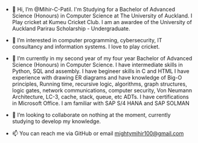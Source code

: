 - 👋 Hi, I’m @Mihir-C-Patil. I'm Studying for a Bachelor of Advanced Science (Honours) in Computer Science at The University of Auckland.
I Play cricket at Kumeu Cricket Club. I am an awardee of the University of Auckland Parirau Scholarship - Undergraduate.

- 👀 I’m interested in computer programming, cybersecurity, IT consultancy and information systems. I love to play cricket.

- 🌱 I’m currently in my second year of my four year Bachelor of Advanced Science (Honours) in Computer Science. I have intermediate skills in Python, SQL and assembly. I have begineer skills in C and HTML
I have experience with drawing ER diagrams and have knowledge of Big-O principles, Running time, recursive logic, algorithms, graph structures, logic gates, network communications, computer security, Von Neumann Architecture, LC-3, cache, stack, queue, etc ADTs. I have certifications in Microsoft Office. I am familiar with SAP S/4 HANA and SAP SOLMAN

- 💞️ I’m looking to collaborate on nothing at the moment, currently studying to develop my knowledge.

- 📫 You can reach me via GitHub or email mightymihir100@gmail.com

<!---
Mihir-C-Patil/Mihir-C-Patil is a ✨ special ✨ repository because its `README.md` (this file) appears on your GitHub profile.
You can click the Preview link to take a look at your changes.
--->
